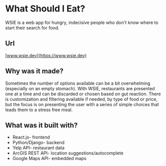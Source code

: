 # What Should I Eat?
WSIE is a web app for hungry, indecisive people who don't know where to start their search for food.

## Url 
[www.wsie.dev](https://www.wsie.dev)

## Why was it made?
Sometimes the number of options available can be a bit overwhelming (especially on an empty stomach). With WSIE, restaurants are presented one at a time and can be discarded or chosen based on gut reaction. There is customization and filtering available if needed, by type of food or price, but the focus is on presenting the user with a series of simple choices that leads them to a stress free meal.

## What was it built with?
- React.js- frontend
- Python/Django- backend
- Yelp API- restaurant data
- ArcGIS REST API- location suggestions/autocomplete
- Google Maps API- embedded maps